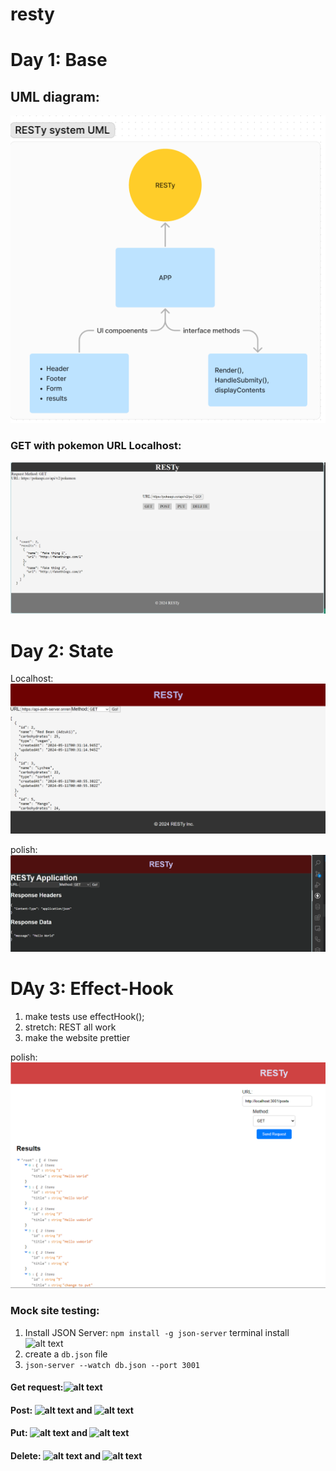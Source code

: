 # resty

# Day 1: Base
## UML diagram:
![alt text](img/UML.png)

### GET with pokemon URL Localhost:
![alt text](img/localhost.png)

# Day 2: State
Localhost: 
![alt text](img/local-draft.png)

polish: ![alt text](img/render-state.png)

# DAy 3: Effect-Hook
1. make tests use effectHook();
2. stretch: REST all work
3. make the website prettier

polish: ![alt text](img/day3.png)


### Mock site testing: 
1. Install JSON Server:
```npm install -g json-server```
terminal install ![alt text](img/db.png)
2. create a `db.json` file
3. `json-server --watch db.json --port 3001`

#### Get request:![alt text](img/get.png)

#### Post: ![alt text](img/post.png) and ![alt text](img/post-get.png)

#### Put: ![alt text](img/put.png) and ![alt text](img/put-get.png)

#### Delete: ![alt text](img/delete.png) and ![alt text](img/delete-get.png)


